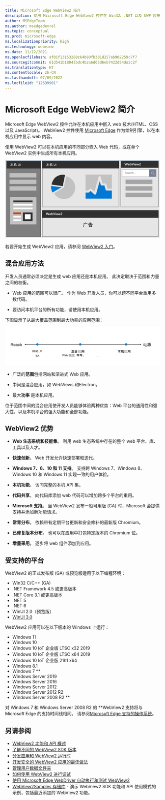 ```yaml
---
title: Microsoft Edge WebView2 简介
description: 使用 Microsoft Edge WebView2 控件在 Win32、.NET 以及 UWP 应用中托管 web 内容。
author: MSEdgeTeam
ms.author: msedgedevrel
ms.topic: conceptual
ms.prod: microsoft-edge
ms.localizationpriority: high
ms.technology: webview
ms.date: 11/12/2021
ms.openlocfilehash: af01f13153288c64b80fb381d257ab902259c7f7
ms.sourcegitcommit: 61d541b18043bdc4b2a6d65d6eb7422d54da2c2f
ms.translationtype: HT
ms.contentlocale: zh-CN
ms.lasthandoff: 07/09/2022
ms.locfileid: "12639901"
---
```

# <a name="introduction-to-microsoft-edge-webview2"></a>Microsoft Edge WebView2 简介

Microsoft Edge WebView2 控件允许在本机应用中嵌入 web 技术(HTML、CSS 以及 JavaScript)。  WebView2 控件使用 [Microsoft Edge](https://www.microsoftedgeinsider.com) 作为绘制引擎，以在本机应用中显示 web 内容。

使用 WebView2 可以在本机应用的不同部分嵌入 Web 代码，或在单个 WebView2 实例中生成所有本机应用。

![应用示意图，其中本机 UI 区域位于左上角，WebView2 UI 区域位于右上角底部。](media/webview2/what-webview.png)

若要开始生成 WebView2 应用，请参阅 [WebView2 入门](get-started/get-started.md)。


<!-- ====================================================================== -->
## <a name="hybrid-app-approach"></a>混合应用方法

开发人员通常必须决定是生成 web 应用还是本机应用。  此决定取决于范围和力量之间的权衡。

*  Web 应用的范围可以很广。  作为 Web 开发人员，你可以跨不同平台重用多数代码。

*  要访问本机平台的所有功能，请使用本机应用。

下图显示了从最大覆盖范围到最大功率的应用范围：

![应用的范围，从最大覆盖范围但更少的功率，到最佳混合，最大功率但较少覆盖范围。](media/webview2/web-native.png)

*  广泛的**范围**包括网站和渐进式 Web 应用。

*  中间是混合应用，如 WebViews 和Electron。

*  最大**功率** 是本机应用。

位于范围中间的混合应用使开发人员能够体验两种优势：Web 平台的通用性和强大性，以及本机平台的强大功能和全部功能。


<!-- ====================================================================== -->
## <a name="webview2-benefits"></a>WebView2 优势

*  **Web 生态系统和技能集**。  利用 web 生态系统中存在的整个 web 平台、库、工具以及人才。

*  **快速创新**。  Web 开发允许快速部署和迭代。

*  **Windows 7、8、10 和 11 支持**。  支持跨 Windows 7、Windows 8、Windows 10 和 Windows 11 实现一致的用户体验。

*  **本机功能**。  访问完整的本机 API 集。

*  **代码共享**。  向代码库添加 web 代码可以增加跨多个平台的重用。

*  **Microsoft 支持**。  当 WebView2 发布一般可用版 (GA) 时，Microsoft 会提供支持并添加新功能请求。

*  **常青分布**。  依赖带有定期平台更新和安全修补的最新版 Chromium。

*  **已修复版本分布**。  也可以在应用中打包特定版本的 Chromium 位。

*  **增量采用**。  逐步将 web 组件添加到应用。


<!-- ====================================================================== -->
## <a name="supported-platforms"></a>受支持的平台

WebView2 的正式发布版 (GA) 或预览版适用于以下编程环境：

*  Win32 C/C++ (GA)
*  .NET Framework 4.5 或更高版本
*  .NET Core 3.1 或更高版本
*  .NET 5
*  .NET 6
*  WinUI 2.0（预览版）
*  [WinUI 3.0](/uwp/toolkits/winui3/index)

WebView2 应用可以在以下版本的 Windows 上运行：

*  Windows 11
*  Windows 10
*  Windows 10 IoT 企业版 LTSC x32 2019
*  Windows 10 IoT 企业版 LTSC x64 2019
*  Windows 10 IoT 企业版 21h1 x64
*  Windows 8.1
*  Windows 7 \*\*
*  Windows Server 2019
*  Windows Server 2016
*  Windows Server 2012
*  Windows Server 2012 R2
*  Windows Server 2008 R2 \*\*

对 Windows 7 和 Windows Server 2008 R2 的 \*\*WebView2 支持将与 Microsoft Edge 的支持时间线相同。  请参阅[Microsoft Edge 支持的操作系统](/deployedge/microsoft-edge-supported-operating-systems)。


<!-- ====================================================================== -->
## <a name="see-also"></a>另请参阅

<!-- possibly remove some of these and rely on TOC instead -->

* [WebView2 功能和 API 概述](concepts/overview-features-apis.md)
* [了解不同的 WebView2 SDK 版本](concepts/versioning.md)
* [分发应用和 WebView2 运行时](concepts/distribution.md)
* [开发安全的 WebView2 应用的最佳做法](concepts/security.md)
* [管理用户数据文件夹](concepts/user-data-folder.md)
* [如何使用 WebView2 进行调试](how-to/debug.md)
* [使用 Microsoft Edge WebDriver 自动执行和测试 WebView2](how-to/webdriver.md)
* [WebView2Samples 存储库](https://github.com/MicrosoftEdge/WebView2Samples) - 演示 WebView2 SDK 功能和 API 使用模式的示例，包括最近添加的 WebView2 功能。
